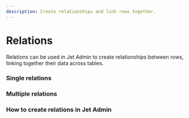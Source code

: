 ```yaml
---
description: Create relationships and link rows together.
---
```


# Relations

Relations can be used in Jet Admin to create relationships between rows, linking together their data across tables.

### Single relations

### Multiple relations <a href="#multiple-relations" id="multiple-relations"></a>

### How to create relations in Jet Admin <a href="#how-to-create-relations-in-glide" id="how-to-create-relations-in-glide"></a>



